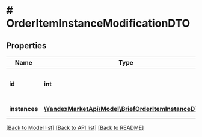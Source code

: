 # # OrderItemInstanceModificationDTO

## Properties

Name | Type | Description | Notes
------------ | ------------- | ------------- | -------------
**id** | **int** | Идентификатор товара в заказе.  Он приходит в ответе на запрос [GET campaigns/{campaignId}/orders/{orderId}](../../reference/orders/getOrder.md) — параметр &#x60;id&#x60; в &#x60;items&#x60;. |
**instances** | [**\YandexMarketApi\Model\BriefOrderItemInstanceDTO[]**](BriefOrderItemInstanceDTO.md) | Список кодов маркировки единиц товара. |

[[Back to Model list]](../../README.md#models) [[Back to API list]](../../README.md#endpoints) [[Back to README]](../../README.md)
